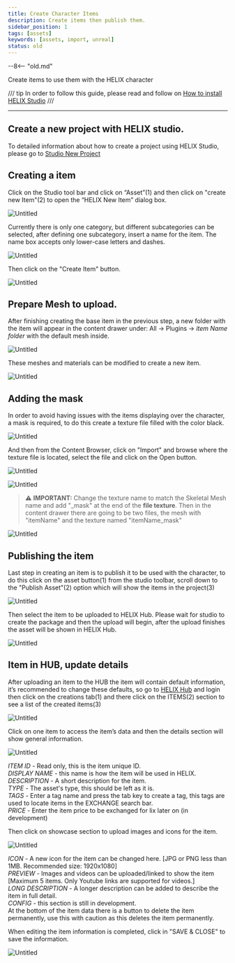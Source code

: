 ```yaml
---
title: Create Character Items
description: Create items then publish them.
sidebar_position: 1
tags: [assets]
keywords: [assets, import, unreal]
status: old
---
```


--8<-- "old.md"

Create items to use them with the HELIX character

/// tip
In order to follow this guide, please read and follow on [How to install HELIX Studio](/assets-modding/studio/setting-up-studio.md)
/// 

---


## Create a new project with HELIX studio.

To detailed information about how to create a project using HELIX Studio, please go to [Studio New Project](/assets-modding/studio/create-project.md)


## Creating a item

Click on the Studio tool bar and click on “Asset”(1) and then click on "create new Item"(2) to open the “HELIX New Item” dialog box.

![Untitled](../../../../img/docs/studio/hex-item-creation/Untitled4.png)

Currently there is only one category, but different subcategories can be selected, after defining one subcategory, insert a name for the item. The name box accepts only lower-case letters and dashes.

![Untitled](../../../../img/docs/studio/hex-item-creation/Untitled5.png)

Then click on the "Create Item" button.

![Untitled](../../../../img/docs/studio/hex-item-creation/Untitled6.png)


## Prepare Mesh to upload.

After finishing creating the base item in the previous step, a new folder with the item will appear in the content drawer under: All -> Plugins -> *item Name folder* with the default mesh inside.

![Untitled](../../../../img/docs/studio/hex-item-creation/Untitled7.png)

These meshes and materials can be modified to create a new item.

![Untitled](../../../../img/docs/studio/hex-item-creation/Untitled8.png)


## Adding the mask

In order to avoid having issues with the items displaying over the character, a mask is required, to do this create a texture file filled with the color black.

![Untitled](../../../../img/docs/studio/hex-item-creation/Untitled9.png)

And then from the Content Browser, click on "Import" and browse where the texture file is located, select the file and click on the Open button.

![Untitled](../../../../img/docs/studio/hex-item-creation/Untitled10.png)

![Untitled](../../../../img/docs/studio/hex-item-creation/Untitled11.png)

> :warning: **IMPORTANT:** Change the texture name to match the Skeletal Mesh name and add "_mask" at the end of the **file texture**.
Then in the content drawer there are going to be two files, the mesh with "itemName" and the texture named "itemName_mask" 

![Untitled](../../../../img/docs/studio/hex-item-creation/Untitled12.png)


## Publishing the item

Last step in creating an item is to publish it to be used with the character, to do this click on the asset button(1) from the studio toolbar, scroll down to the "Publish Asset"(2) option which will show the items in the project(3) 

![Untitled](../../../../img/docs/studio/hex-item-creation/Untitled13.png)

Then select the item to be uploaded to HELIX Hub. Please wait for studio to create the package and then the upload will begin, after the upload finishes the asset will be shown in HELIX Hub.

![Untitled](../../../../img/docs/studio/hex-item-creation/Untitled14.png)


## Item in HUB, update details

After uploading an item to the HUB the item will contain default information, it’s recommended to change these defaults, so go to [HELIX Hub](https://hub.helixgame.com/) and login then click on the creations tab(1) and there click on the ITEMS(2) section to see a list of the created items(3)

![Untitled](../../../../img/docs/studio/hex-item-creation/Untitled15.png)

Click on one item to access the item’s data and then the details section will show general information.

![Untitled](../../../../img/docs/studio/hex-item-creation/Untitled16.png)

*ITEM ID* - Read only, this is the item unique ID.  
*DISPLAY NAME* - this name is how the item will be used in HELIX.  
*DESCRIPTION* - A short description for the item.  
*TYPE* - The asset's type, this should be left as it is.  
*TAGS* - Enter a tag name and press the tab key to create a tag, this tags are used to locate items in the EXCHANGE search bar.  
*PRICE* - Enter the item price to be exchanged for lix later on (in development)  

Then click on showcase section to upload images and icons for the item.

![Untitled](../../../../img/docs/studio/hex-item-creation/Untitled17.png)

*ICON* - A new icon for the item can be changed here. [JPG or PNG less than 1MB. Recommended size: 1920x1080]  
*PREVIEW* - Images and videos can be uploaded/linked to show the item [Maximum 5 items. Only Youtube links are supported for videos.]  
*LONG DESCRIPTION* - A longer description can be added to describe the item in full detail.  
*CONFIG* - this section is still in development.  
At the bottom of the item data there is a button to delete the item permanently, use this with caution as this deletes the item permanently.  

When editing the item information is completed, click in "SAVE & CLOSE" to save the information.

![Untitled](../../../../img/docs/studio/hex-item-creation/Untitled18.png)


<!--## Use the item in HELIX

Now the item will be shown in the exchange and the avatar can be equipped with it.

![Untitled](../../../../img/docs/studio/hex-item-creation/Untitled19.png)
-->
